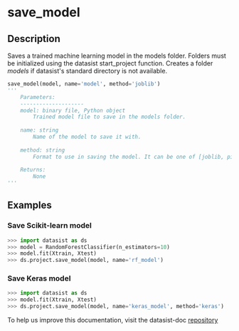 # save\_model

## Description

Saves a trained machine learning model in the models folder. Folders must be initialized using the datasist start\_project function. Creates a folder _models_ if datasist's standard directory is not available.

```python
save_model(model, name='model', method='joblib')
'''
    Parameters:
    --------------------
    model: binary file, Python object
        Trained model file to save in the models folder.
        
    name: string
        Name of the model to save it with.
    
    method: string
        Format to use in saving the model. It can be one of [joblib, pickle or keras].
    
    Returns:
        None  
''' 
```

## Examples

### Save Scikit-learn model

```python
>>> import datasist as ds
>>> model = RandomForestClassifier(n_estimators=10)
>>> model.fit(Xtrain, Xtest)
>>> ds.project.save_model(model, name='rf_model')
```

### Save Keras model

```python
>>> import datasist as ds
>>> model.fit(Xtrain, Xtest)
>>> ds.project.save_model(model, name='keras_model', method='keras')
```

To help us improve this documentation, visit the datasist-doc [repository](https://github.com/risenW/datasist-doc) 

